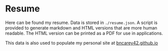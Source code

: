 # Resume

Here can be found my resume. Data is stored in `./resume.json`. 
A script is provided to generate markdown and HTML versions that are more human readable. 
The HTML version can be printed as a PDF for use in applications.

This data is also used to populate my personal site at [bncarey42.github.io](bncarey42.github.io)
